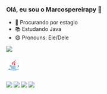 ### Olá, eu sou o Marcospereirapy 👋

- 🔭 Procurando por estagio 
- 📚 Estudando  Java
- 😄 Pronouns: Ele/Dele

<div>
  <a href="https://github.com/Marcopereirapy">
 
</div> 
   <img height="180em" src="https://github-readme-stats.vercel.app/api?username=Marcopereirapy&show_icons=true&theme=dark&include_all_commits=true&count_private=true"/>
  <div style="display: inline_block"><br>
     <img align="center" alt="Rafa-Python" height="30" width="40" src="https://raw.githubusercontent.com/devicons/devicon/master/icons/java/java-original.svg">
    
</div>
  
##
  <div> 
  <a href="https://www.youtube.com/channel/UC8s03LVO4TD16TQgkN7HH5w" target="_blank"><img src="https://img.shields.io/badge/YouTube-FF0000?style=for-the-badge&logo=youtube&logoColor=white" target="_blank"></a>
  <a href="https://instagram.com/marco_pereira.py" target="_blank"><img src="https://img.shields.io/badge/-Instagram-%23E4405F?style=for-the-badge&logo=instagram&logoColor=white" target="_blank"></a>
  <a href = "mailto:marcospereira@alu.ufc.br"><img src="https://img.shields.io/badge/-Gmail-%23333?style=for-the-badge&logo=gmail&logoColor=white" target="_blank"></a>
  <a href="https://www.linkedin.com/in/marcospereirapy" target="_blank"><img src="https://img.shields.io/badge/-LinkedIn-%230077B5?style=for-the-badge&logo=linkedin&logoColor=white" target="_blank"></a> 
